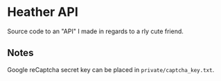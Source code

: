 # Heather API

Source code to an "API" I made in regards to a rly cute friend.

## Notes

Google reCaptcha secret key can be placed in `private/captcha_key.txt`.